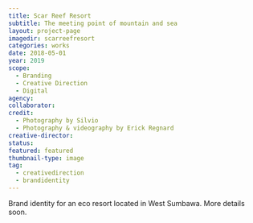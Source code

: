 ```yaml
---
title: Scar Reef Resort
subtitle: The meeting point of mountain and sea
layout: project-page
imagedir: scarreefresort
categories: works
date: 2018-05-01
year: 2019
scope:
  - Branding
  - Creative Direction
  - Digital
agency:
collaborator:
credit:
  - Photography by Silvio
  - Photography & videography by Erick Regnard
creative-director:
status:
featured: featured
thumbnail-type: image
tag:
  - creativedirection
  - brandidentity
---
```


Brand identity for an eco resort located in West Sumbawa. More details soon.
